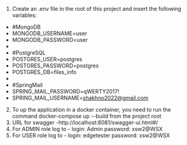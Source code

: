 1. Create an .env file in the root of this project and insert the following 
variables:

* #MongoDB
* MONGODB_USERNAME=user
* MONGODB_PASSWORD=user
* 
* #PostgreSQL
* POSTGRES_USER=postgres
* POSTGRES_PASSWORD=postgres
* POSTGRES_DB=files_info
* 
* #SpringMail
* SPRING_MAIL_PASSWORD=qWERTY2017!
* SPRING_MAIL_USERNAME=shakhno2022@gmail.com

2. To up the application in a docker container, you need to run the command
docker-compose up --build from the project root
3. URL for swagger -http://localhost:8081/swagger-ui.html#/ 
4. For ADMIN role log to - 
      login: Admin 
      password: xsw2@WSX 
5. For USER role log to -
      login: edgetester 
      password: xsw2@WSX